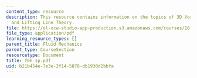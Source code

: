 ```yaml
---
content_type: resource
description: This resource contains information on the topics of 3D Vortex Filaments
  and Lifting Line Theory.
file: https://ol-ocw-studio-app-production.s3.amazonaws.com/courses/16-01-unified-engineering-i-ii-iii-iv-fall-2005-spring-2006/b21b454e7e3e2f145878db1930d2bbfa_f06_sp.pdf
file_type: application/pdf
learning_resource_types: []
parent_title: Fluid Mechanics
parent_type: CourseSection
resourcetype: Document
title: f06_sp.pdf
uid: b21b454e-7e3e-2f14-5878-db1930d2bbfa
---
```

